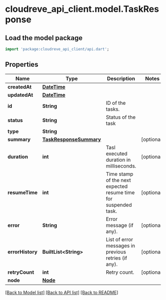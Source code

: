 # cloudreve_api_client.model.TaskResponse

## Load the model package
```dart
import 'package:cloudreve_api_client/api.dart';
```

## Properties
Name | Type | Description | Notes
------------ | ------------- | ------------- | -------------
**createdAt** | [**DateTime**](DateTime.md) |  | 
**updatedAt** | [**DateTime**](DateTime.md) |  | 
**id** | **String** | ID of the tasks. | 
**status** | **String** | Status of the task | 
**type** | **String** |  | 
**summary** | [**TaskResponseSummary**](TaskResponseSummary.md) |  | [optional] 
**duration** | **int** | Tasl executed duration in milliseconds. | [optional] 
**resumeTime** | **int** | Time stamp of the next expected resume time for suspended task. | [optional] 
**error** | **String** | Error message (if any). | [optional] 
**errorHistory** | **BuiltList&lt;String&gt;** | List of error messages in previous retries (if any). | [optional] 
**retryCount** | **int** | Retry count. | [optional] 
**node** | [**Node**](Node.md) |  | 

[[Back to Model list]](../README.md#documentation-for-models) [[Back to API list]](../README.md#documentation-for-api-endpoints) [[Back to README]](../README.md)


